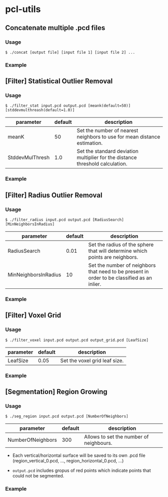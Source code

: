 # pcl-utils

## Concatenate multiple .pcd files

### Usage
```
$ ./concat [output file] [input file 1] [input file 2] ...
```

### Example

## [Filter] Statistical Outlier Removal

### Usage
```
$ ./filter_stat input.pcd output.pcd [meank(default=50)] [stddevmulthreash(default=1.0)]
```
|parameter|default|description|
|---|---|---|
|meanK|50|Set the number of nearest neighbors to use for mean distance estimation.|
|StddevMulThresh|1.0|Set the standard deviation multiplier for the distance threshold calculation.|

### Example

## [Filter] Radius Outlier Removal

### Usage
```
$ ./filter_radius input.pcd output.pcd [RadiusSearch] [MinNeighborsInRadius]
```

|parameter|default|description|
|---|---|---|
|RadiusSearch|0.01|Set the radius of the sphere that will determine which points are neighbors.|
|MinNeighborsInRadius|10|Set the number of neighbors that need to be present in order to be classified as an inlier.|

### Example

## [Filter] Voxel Grid

### Usage
```
$ ./filter_voxel input.pcd output.pcd output_grid.pcd [LeafSize]
```

|parameter|default|description|
|---|---|---|
|LeafSize|0.05|Set the voxel grid leaf size.|

### Example

## [Segmentation] Region Growing

### Usage
```
$ ./seg_region input.pcd output.pcd [NumberOfNeighbors]
```

|parameter|default|description|
|---|---|---|
|NumberOfNeighbors|300|Allows to set the number of neighbours.|

* Each vertical/horizontal surface will be saved to its own .pcd file
(region_vertical_0.pcd, ..., region_horizontal_0.pcd, ...)

* `output.pcd` includes gropus of red points which indicate points that could not be segmented.

### Example
